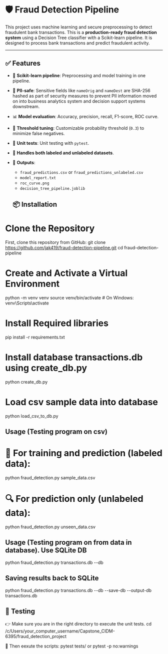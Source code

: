 # 🛡️ Fraud Detection Pipeline
This project uses machine learning and secure preprocessing to detect fraudulent bank transactions. This is a **production-ready fraud detection system** using a Decision Tree classifier with a Scikit-learn pipeline. It is designed to process bank transactions and predict fraudulent activity.

---

## ✅ Features
- 🔁 **Scikit-learn pipeline**: Preprocessing and model training in one pipeline.
- 🧼 **PII-safe**: Sensitive fields like `nameOrig` and `nameDest` are SHA-256 hashed as part of security measures to prevent PII information moved on into business analytics system and decision support systems downstream.
- 📊 **Model evaluation**: Accuracy, precision, recall, F1-score, ROC curve.
- 🧠 **Threshold tuning**: Customizable probability threshold (`0.3`) to minimize false negatives.
- 🧪 **Unit tests**: Unit testing with `pytest`.
- 📂 **Handles both labeled and unlabeled datasets**.
- 📁 **Outputs**:
  - `fraud_predictions.csv` or `fraud_predictions_unlabeled.csv`
  - `model_report.txt`
  - `roc_curve.png`
  - `decision_tree_pipeline.joblib`

  ## 📦 Installation
# Clone the Repository
First, clone this repository from GitHub:
git clone https://github.com/jak419/fraud-detection-pipeline.git
cd fraud-detection-pipeline

# Create and Activate a Virtual Environment
python -m venv venv
source venv/bin/activate      # On Windows: venv\Scripts\activate

# Install Required libraries
pip install -r requirements.txt

# Install database transactions.db using create_db.py
python create_db.py

# Load csv sample data into database
python load_csv_to_db.py

## Usage (Testing program on csv)
# 🧠 For training and prediction (labeled data):
python fraud_detection.py sample_data.csv

# 🔍 For prediction only (unlabeled data):
python fraud_detection.py unseen_data.csv

## Usage (Testing program on from data in database). Use SQLite DB
python fraud_detection.py transactions.db --db

## Saving results back to SQLite
python fraud_detection.py transactions.db --db --save-db --output-db transactions.db

## 🧪 Testing
👉 Make sure you are in the right directory to execute the unit tests.
cd /c/Users/your_computer_username/Capstone_CIDM-6395/fraud_detection_project

🚀 Then eexute the scripts:
pytest tests/
or
pytest -p no:warnings